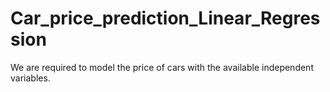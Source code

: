 # Car_price_prediction_Linear_Regression

We are required to model the price of cars with the available independent variables.
